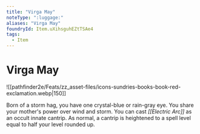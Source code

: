 ```yaml
---
title: "Virga May"
noteType: ":luggage:"
aliases: "Virga May"
foundryId: Item.uXihsguhEZtTSAe4
tags:
  - Item
---
```


# Virga May
![[pathfinder2e/Feats/zz_asset-files/icons-sundries-books-book-red-exclamation.webp|150]]

Born of a storm hag, you have one crystal-blue or rain-gray eye. You share your mother's power over wind and storm. You can cast _[[Electric Arc]]_ as an occult innate cantrip. As normal, a cantrip is heightened to a spell level equal to half your level rounded up.
